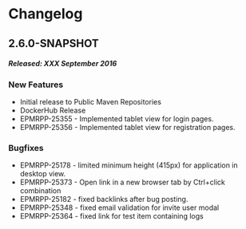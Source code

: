 # Changelog

## 2.6.0-SNAPSHOT
##### Released: XXX September 2016

### New Features

* Initial release to Public Maven Repositories
* DockerHub Release 
* EPMRPP-25355 - Implemented tablet view for login pages.
* EPMRPP-25356 - Implemented tablet view for registration pages.

### Bugfixes

* EPMRPP-25178 - limited minimum height (415px) for application in desktop view.
* EPMRPP-25373 - Open link in a new browser tab by Ctrl+click combination
* EPMRPP-25182 - fixed backlinks after bug posting.
* EPMRPP-25348 - fixed email validation for invite user modal
* EPMRPP-25364 - fixed link for test item containing logs
